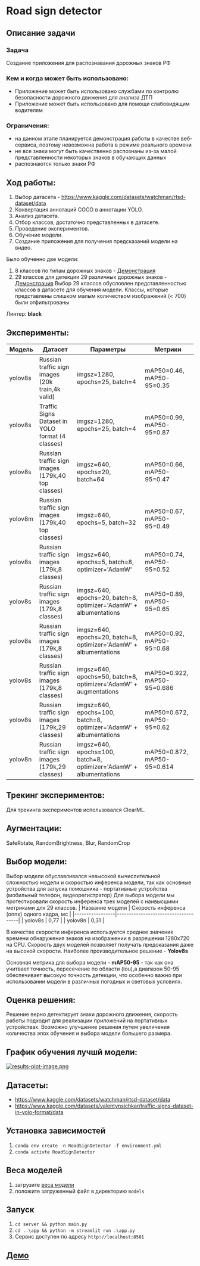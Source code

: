 # Road sign detector
## Описание задачи
### Задача
Создание приложения для распознавания дорожных знаков РФ
### Кем и когда может быть использовано:
- Приложение может быть использовано службами по контролю безопасности дорожного движения для анализа ДТП
- Приложение может быть использовано для помощи слабовидящим водителям
### Ограничения:
- на данном этапе планируется демонстрация работы в качестве веб-сервиса, поэтому невозможна работа в режиме реального времени
- не все знаки могут быть качественно распознаны из-за малой представленности некоторых знаков в обучающих данных
- распознаются только знаки РФ

## Ход работы:
1. Выбор датасета - https://www.kaggle.com/datasets/watchman/rtsd-dataset/data
2. Конвертация аннотаций COCO в аннотации YOLO.
3. Анализ датасета.
4. Отбор классов, достаточно представленных в датасете.
5. Проведение экспериментов.
6. Обучение модели.
7. Создание приложения для получения предсказаний модели на видео.

Было обученно две модели: 
1. 8 классов по типам дорожных знаков - [Демонстрация](https://drive.google.com/file/d/18FAGUMIgEBnvvCulXudQmK7Wq9uU_twI/view?usp=drive_link)
2. 29 классов для детекции 29 различных дорожных знаков - [Демонстрация](https://drive.google.com/file/d/12SndJXBaDCoJYB-sJqZxPP2ucQKplaSJ/view?usp=drive_link)
   Выбор 29 классов обусловлен представленностью классов в датасете для обучения модели. Классы, которые представлены слишком малым количеством изображений (< 700) были отфильтрованы

Линтер: **black**
## Эксперименты:

| Модель  | Датасет                                           | Параметры                                                          | Метрики                     |
|---------|---------------------------------------------------|--------------------------------------------------------------------|-----------------------------|
| yolov8s | Russian traffic sign images (20k train,4k valid)  | imgsz=1280, epochs=25, batch=4                                     | mAP50=0.46, mAP50-95=0.35   |
| yolov8s | Traffic Signs Dataset in YOLO format (4 classes)  | imgsz=1280, epochs=25, batch=4                                     | mAP50=0.99, mAP50-95=0.87   |
| yolov8s | Russian traffic sign images (179k,40 top classes) | imgsz=640, epochs=20, batch=64                                     | mAP50=0.66, mAP50-95=0.47   |
| yolov8m | Russian traffic sign images (179k,40 top classes) | imgsz=640, epochs=5, batch=32                                      | mAP50=0.67, mAP50-95=0.49   |
| yolov8s | Russian traffic sign images (179k,8 classes)      | imgsz=640, epochs=5, batch=8, optimizer='AdamW'                    | mAP50=0.74, mAP50-95=0.52   |
| yolov8s | Russian traffic sign images (179k,8 classes)      | imgsz=640, epochs=20, batch=8, optimizer='AdamW' + albumentations  | mAP50=0.89, mAP50-95=0.65   |
| yolov8s | Russian traffic sign images (179k,8 classes)      | imgsz=640, epochs=20, batch=8, optimizer='AdamW' + albumentations  | mAP50=0.92, mAP50-95=0.68   |
| yolov8s | Russian traffic sign images (179k,8 classes)      | imgsz=640, epochs=50, batch=8, optimizer='AdamW' + augmentations   | mAP50=0.922, mAP50-95=0.686 |
| yolov8s | Russian traffic sign images (179k,29 classes)     | imgsz=640, epochs=100, batch=8, optimizer='AdamW' + albumentations | mAP50=0.672, mAP50-95=0.62  |
| yolov8n | Russian traffic sign images (179k,29 classes)     | imgsz=640, epochs=100, batch=8, optimizer='AdamW' + albumentations | mAP50=0.872, mAP50-95=0.614 |

## Трекинг экспериментов:
Для трекинга экспериментов использовался ClearML.

## Аугментации:
SafeRotate, RandomBrightness, Blur, RandomCrop

## Выбор модели:
Выбор модели обуславливался невысокой вычислительной сложностью модели и скоростью инференса модели, так как основные устройства для запуска помошника - портативные устройства (мобильный телефон, видеорегистратор)
Для выбора модели мы протестировали скорость инференса трех моделей с наивысшими метриками для 29 классов.
| Название модели | Скорость инференса (onnx)  одного кадра, мс |
|-----------------|-------------------------------------|
| yolov8s         | 0,77                                |
| yolov8n         | 0,31                                |

В качестве скорости инференса используется среднее значение времени обнаружения знаков на изображении в разрешении 1280х720 на CPU.
Скорость двух моделей позволяет получать предсказания даже на высокой скорости. Наиболее производительное решение - **Yolov8s**

Основная метрика для выбора модели - **mAP50-95** - так как она учитвает точность, пересечение по области (Iou),а диапазон 50-95 обеспечивает высокую точность детекции, что особенно важно при использовании модели в различных погодных и световых условиях.

## Оценка решения:
Решение верно детектирует знаки дорожного движения, скорость работы подходит для реализации приложений на портативных устройствах. Возможно улучшение решения путем увеличения количества эпох обучения и выбора модели большего размера.

## График обучения лучшй модели:
[![results-plot-image.png](https://i.postimg.cc/d1GwGLzT/results-plot-image.png)](https://postimg.cc/JD7fL471)

## Датасеты:

* https://www.kaggle.com/datasets/watchman/rtsd-dataset/data
* https://www.kaggle.com/datasets/valentynsichkar/traffic-signs-dataset-in-yolo-format/data

## Установка зависимостей 
1. `conda env create -n RoadSignDetector -f environment.yml`
2. `conda activte RoadSignDetector`

## Веса моделей
1. загрузите [веса модели](https://drive.google.com/file/d/1Kz4Iwc8lURpjwq1Om_z2NGfODRNX7PsC/view?usp=sharing)
1. положите загруженный файл в директорию `models`

## Запуск

1. `cd server && python main.py`
2. `cd ..\app && python -m streamlit run .\app.py`
3. Сервис доступен по адресу `http://localhost:8501`

## [Демо](https://drive.google.com/file/d/1wNvuS2sbH6FceSxYvt6IGAZ6S48bCynD/view?usp=sharing)

